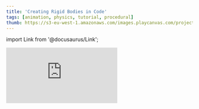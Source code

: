 ```yaml
---
title: 'Creating Rigid Bodies in Code'
tags: [animation, physics, tutorial, procedural]
thumb: https://s3-eu-west-1.amazonaws.com/images.playcanvas.com/projects/12/442322/BABA92-image-75.jpg
---
```


import Link from '@docusaurus/Link';

<div className="iframe-container">
    <iframe loading="lazy" src="https://playcanv.as/p/w8Hhxovk/" title="Creating Rigid Bodies in Code" webkitallowfullscreen="true" mozallowfullscreen="true" allow="autoplay" allowfullscreen="true" allowvr="" scrolling="no" frameborder="0" />
</div>

<Link to='https://playcanvas.com/editor/project/442322/'>Open Project ↗</Link>
